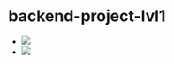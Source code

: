 # backend-project-lvl1

<body>
  <ul>
   <li>
     <a href="https://codeclimate.com/github/MalafeevArtem/backend-project-lvl1/maintainability"><img               src="https://api.codeclimate.com/v1/badges/0ca6c658a76e6f721c16/maintainability" /></a>
     </li>
   <li>
     <a href="https://codeclimate.com/github/codeclimate/codeclimate/test_coverage"><img        src="https://api.codeclimate.com/v1/badges/a99a88d28ad37a79dbf6/test_coverage" /></a></li>
  </ul>
 </body>
